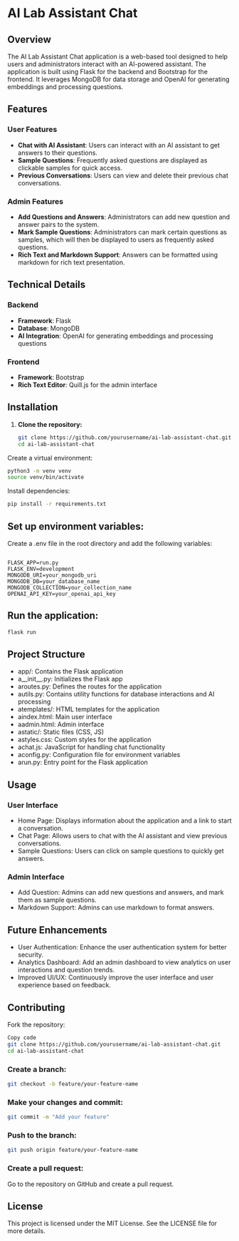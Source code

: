 # AI Lab Assistant Chat

## Overview

The AI Lab Assistant Chat application is a web-based tool designed to help users and administrators interact with an AI-powered assistant. The application is built using Flask for the backend and Bootstrap for the frontend. It leverages MongoDB for data storage and OpenAI for generating embeddings and processing questions.

## Features

### User Features

- **Chat with AI Assistant**: Users can interact with an AI assistant to get answers to their questions.
- **Sample Questions**: Frequently asked questions are displayed as clickable samples for quick access.
- **Previous Conversations**: Users can view and delete their previous chat conversations.

### Admin Features

- **Add Questions and Answers**: Administrators can add new question and answer pairs to the system.
- **Mark Sample Questions**: Administrators can mark certain questions as samples, which will then be displayed to users as frequently asked questions.
- **Rich Text and Markdown Support**: Answers can be formatted using markdown for rich text presentation.

## Technical Details

### Backend

- **Framework**: Flask
- **Database**: MongoDB
- **AI Integration**: OpenAI for generating embeddings and processing questions

### Frontend

- **Framework**: Bootstrap
- **Rich Text Editor**: Quill.js for the admin interface

## Installation

1. **Clone the repository:**

   ```bash
   git clone https://github.com/yourusername/ai-lab-assistant-chat.git
   cd ai-lab-assistant-chat

Create a virtual environment:

```bash
python3 -m venv venv
source venv/bin/activate
```
Install dependencies:

```bash
pip install -r requirements.txt
```
## Set up environment variables:

Create a .env file in the root directory and add the following variables:
```

FLASK_APP=run.py
FLASK_ENV=development
MONGODB_URI=your_mongodb_uri
MONGODB_DB=your_database_name
MONGODB_COLLECTION=your_collection_name
OPENAI_API_KEY=your_openai_api_key
```
## Run the application:

```bash
flask run
```

## Project Structure
- app/: Contains the Flask application
- a__init__.py: Initializes the Flask app
- aroutes.py: Defines the routes for the application
- autils.py: Contains utility functions for database interactions and AI processing
- atemplates/: HTML templates for the application
- aindex.html: Main user interface
- aadmin.html: Admin interface
- astatic/: Static files (CSS, JS)
- astyles.css: Custom styles for the application
- achat.js: JavaScript for handling chat functionality
- aconfig.py: Configuration file for environment variables
- arun.py: Entry point for the Flask application

## Usage
### User Interface
- Home Page: Displays information about the application and a link to start a conversation.
- Chat Page: Allows users to chat with the AI assistant and view previous conversations.
- Sample Questions: Users can click on sample questions to quickly get answers.

### Admin Interface
- Add Question: Admins can add new questions and answers, and mark them as sample questions.
- Markdown Support: Admins can use markdown to format answers.

## Future Enhancements
- User Authentication: Enhance the user authentication system for better security.
- Analytics Dashboard: Add an admin dashboard to view analytics on user interactions and question trends.
- Improved UI/UX: Continuously improve the user interface and user experience based on feedback.

## Contributing

Fork the repository:

```bash
Copy code
git clone https://github.com/yourusername/ai-lab-assistant-chat.git
cd ai-lab-assistant-chat
```

### Create a branch:

```bash
git checkout -b feature/your-feature-name
```

### Make your changes and commit:

```bash
git commit -m "Add your feature"
```

### Push to the branch:

```bash
git push origin feature/your-feature-name
```

### Create a pull request:

Go to the repository on GitHub and create a pull request.

## License
This project is licensed under the MIT License. See the LICENSE file for more details.
